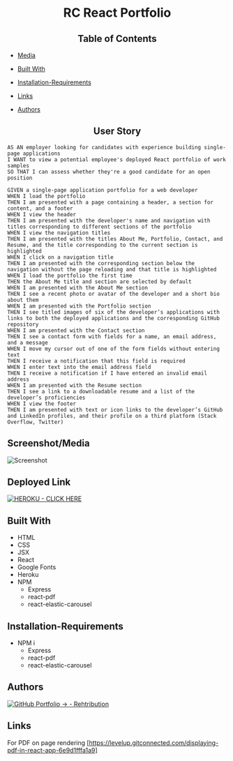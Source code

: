 <h1 align="center">RC React Portfolio</h1>

<h2 align="center">Table of Contents</h2>

- [Media](#screenshot/media)

- [Built With](#built-with)

- [Installation-Requirements](#installation-requirements)

- [Links](#links)

- [Authors](#authors)


<h2 align="center">User Story</h2>

```
AS AN employer looking for candidates with experience building single-page applications
I WANT to view a potential employee's deployed React portfolio of work samples
SO THAT I can assess whether they're a good candidate for an open position

GIVEN a single-page application portfolio for a web developer
WHEN I load the portfolio
THEN I am presented with a page containing a header, a section for content, and a footer
WHEN I view the header
THEN I am presented with the developer's name and navigation with titles corresponding to different sections of the portfolio
WHEN I view the navigation titles
THEN I am presented with the titles About Me, Portfolio, Contact, and Resume, and the title corresponding to the current section is highlighted
WHEN I click on a navigation title
THEN I am presented with the corresponding section below the navigation without the page reloading and that title is highlighted
WHEN I load the portfolio the first time
THEN the About Me title and section are selected by default
WHEN I am presented with the About Me section
THEN I see a recent photo or avatar of the developer and a short bio about them
WHEN I am presented with the Portfolio section
THEN I see titled images of six of the developer’s applications with links to both the deployed applications and the corresponding GitHub repository
WHEN I am presented with the Contact section
THEN I see a contact form with fields for a name, an email address, and a message
WHEN I move my cursor out of one of the form fields without entering text
THEN I receive a notification that this field is required
WHEN I enter text into the email address field
THEN I receive a notification if I have entered an invalid email address
WHEN I am presented with the Resume section
THEN I see a link to a downloadable resume and a list of the developer’s proficiencies
WHEN I view the footer
THEN I am presented with text or icon links to the developer’s GitHub and LinkedIn profiles, and their profile on a third platform (Stack Overflow, Twitter) 
```

## Screenshot/Media

![Screenshot](https://user-images.githubusercontent.com/92597876/160336289-44707e0f-9f54-418f-8fee-037286c9e6bf.png)



## Deployed Link

[![HEROKU - CLICK HERE](https://img.shields.io/badge/HEROKU-CLICK_HERE-darkgreen?style=for-the-badge)](https://reht-reacts.herokuapp.com/)



## Built With

- HTML
- CSS
- JSX
- React
- Google Fonts
- Heroku
- NPM
  - Express
  - react-pdf
  - react-elastic-carousel

## Installation-Requirements
- NPM i
  - Express
  - react-pdf
  - react-elastic-carousel

## Authors

[![GitHub Portfolio -> - Rehtribution](https://img.shields.io/badge/GitHub_Portfolio_-->-Rehtribution-darkred?style=for-the-badge)](https://github.com/Rehtribution)


## Links

For PDF on page rendering
[https://levelup.gitconnected.com/displaying-pdf-in-react-app-6e9d1fffa1a9]
